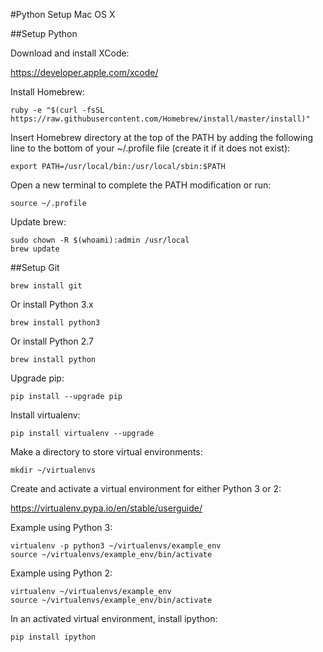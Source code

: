 #Python Setup Mac OS X

##Setup Python

Download and install XCode:

<https://developer.apple.com/xcode/>

Install Homebrew:

```shell
ruby -e "$(curl -fsSL https://raw.githubusercontent.com/Homebrew/install/master/install)"
```

Insert Homebrew directory at the top of the PATH by adding the
following line to the bottom of your ~/.profile file (create it if it
does not exist):

```shell
export PATH=/usr/local/bin:/usr/local/sbin:$PATH
```

Open a new terminal to complete the PATH modification or run:

```shell
source ~/.profile
```

Update brew:

```shell
sudo chown -R $(whoami):admin /usr/local
brew update
```

##Setup Git

```shell
brew install git
```

Or install Python 3.x

```shell
brew install python3
```

Or install Python 2.7

```shell
brew install python
```

Upgrade pip:

```shell
pip install --upgrade pip
```

Install virtualenv:

```shell
pip install virtualenv --upgrade
```

Make a directory to store virtual environments:

```shell
mkdir ~/virtualenvs
```

Create and activate a virtual environment for either Python 3 or 2:

<https://virtualenv.pypa.io/en/stable/userguide/>

Example using Python 3:

```shell
virtualenv -p python3 ~/virtualenvs/example_env
source ~/virtualenvs/example_env/bin/activate
```

Example using Python 2:

```shell
virtualenv ~/virtualenvs/example_env
source ~/virtualenvs/example_env/bin/activate
```

In an activated virtual environment, install ipython:

```shell
pip install ipython
```
